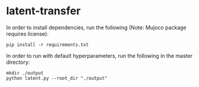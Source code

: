 # latent-transfer

In order to install dependencies, run the following (Note: Mujoco package requires license):
```
pip install -r requirements.txt
```

In order to run with default hyperparameters, run the following in the master directory:
```
mkdir ./output
python latent.py --root_dir "./output"
```
